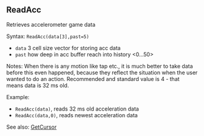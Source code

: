 ## ReadAcc

Retrieves accelerometer game data

Syntax: `ReadAcc(data[3],past=5)`

* `data` 3 cell size vector for storing acc data
* `past` how deep in acc buffer reach into history &lt;0...50&gt;

Notes: When there is any motion like tap etc., it is much better to take data before this even happened, because they reflect the situation when the user wanted to do an action. Recommended and standard value is 4 - that means data is 32 ms old.

Example:

* `ReadAcc(data)`, reads 32 ms old acceleration data
* `ReadAcc(data,0)`, reads newest acceleration data

See also: [GetCursor](/api-native-functions/getcursor.md)

